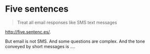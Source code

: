 Five sentences
==============

> Treat all email responses like SMS text messages

<http://five.sentenc.es/>.

But email is not SMS.  And some questions are complex.  And the tone
conveyed by short messages is ....

